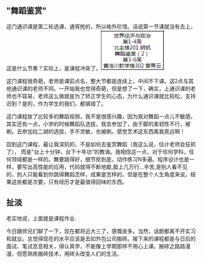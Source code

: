 "舞蹈鉴赏"
---
  这门通识课是第二轮选课，通宵抢的，所以格外珍惜。话说第一节课就没有去上，这是什么节奏？实际上，是课程冲突了。![lesson](../img/2014040701.png)
  
  这门课程很奇葩，老师是课前点名，整大节都是连续上，中间不下课。这2点与其他通识课的老师不同。一开始我也觉得奇葩，但是想了一下，确实，上通识课的老师也不容易，老师这么做就是为了矫正学生的心态，为什么通识课就比较松，支持迟到？是的，作为学生的我们，都搞错了。

  这门课程放了比较多的舞蹈视频，我不是很感兴趣，因为我对舞蹈一点儿不敏感。其实还有一点，小学的时候舞蹈队选拔，我去参加了，由于脚的柔韧性不行，被刷。去参加拉二胡的选拔，手不灵敏，也被刷。感觉艺术这东西离我真远啊！
  
  回到这门课程，最让我深刻的，不是如何去鉴赏舞蹈（我这么说，估计老师会狂抓了）， 而是"台上十分钟，台下十年功"的教诲。我相信这一点，对于任何学科，任何领域都是一样的。舞要跳得好，细节抠到底，动作练习N多遍。程序设计也是一样，要写出高性能的应用，代码就得不断地敲,敲上几万行...辛苦,是别人看不见的，别人只能看到你跳得舞蹈怎样，成果是怎样的。但是在整个人生角度来说，结果这些都是次要，只有经历才是最值得回味的东西。

扯淡
---
  老实地说，上面就是课程作业.  
  
  今日跟师兄们聊了一下，现在都将近大三了，感慨良多。当然，话题都离不开实习和就业。总觉得现在的水平应该是去如外包公司搬砖。接下来的课程都是与日后的面试、笔试息息相关，得认真学，不能像上学期那样不用心上课。搬砖之路路漫漫，但愿熟练搬砖技术，用砖头改变人们的生活。

